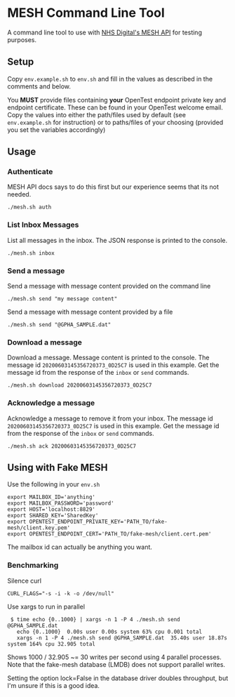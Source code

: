 # MESH Command Line Tool

A command line tool to use with [NHS Digital's MESH API](https://meshapi.docs.apiary.io/) for testing purposes.

## Setup

Copy `env.example.sh` to `env.sh` and fill in the values as described in the comments and below.

You **MUST** provide files containing **your** OpenTest endpoint private key and endpoint certificate.
These can be found in your OpenTest welcome email. Copy the values into either the path/files used by default
(see `env.example.sh` for instruction) or to paths/files of your choosing (provided you set the variables
accordingly)

## Usage

### Authenticate

MESH API docs says to do this first but our experience seems that its not needed.

    ./mesh.sh auth
    
### List Inbox Messages

List all messages in the inbox. The JSON response is printed to the console.

    ./mesh.sh inbox
    
### Send a message

Send a message with message content provided on the command line

    ./mesh.sh send "my message content"
    
Send a message with message content provided by a file

    ./mesh.sh send "@GPHA_SAMPLE.dat"
    
### Download a message

Download a message. Message content is printed to the console. The message id `20200603145356720373_0D25C7` 
is used in this example. Get the message id from the response of the `inbox` or `send` commands.

    ./mesh.sh download 20200603145356720373_0D25C7

### Acknowledge a message

Acknowledge a message to remove it from your inbox. The message id `20200603145356720373_0D25C7` 
is used in this example. Get the message id from the response of the `inbox` or `send` commands.

    ./mesh.sh ack 20200603145356720373_0D25C7

## Using with Fake MESH

Use the following in your `env.sh`

    export MAILBOX_ID='anything' 
    export MAILBOX_PASSWORD='password' 
    export HOST='localhost:8829'
    export SHARED_KEY='SharedKey'
    export OPENTEST_ENDPOINT_PRIVATE_KEY='PATH_TO/fake-mesh/client.key.pem'
    export OPENTEST_ENDPOINT_CERT='PATH_TO/fake-mesh/client.cert.pem'
    
The mailbox id can actually be anything you want.

### Benchmarking

Silence curl

    CURL_FLAGS="-s -i -k -o /dev/null"

Use xargs to run in parallel

     $ time echo {0..1000} | xargs -n 1 -P 4 ./mesh.sh send @GPHA_SAMPLE.dat
       echo {0..1000}  0.00s user 0.00s system 63% cpu 0.001 total
       xargs -n 1 -P 4 ./mesh.sh send @GPHA_SAMPLE.dat  35.40s user 18.87s system 164% cpu 32.905 total

Shows 1000 / 32.905 ~= 30 writes per second using 4 parallel processes. Note that the fake-mesh database 
(LMDB) does not support parallel writes.

Setting the option lock=False in the database driver doubles throughput, but I'm unsure if this is a good idea.